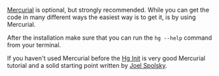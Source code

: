 [Mercurial](http://mercurial.selenic.com/) is optional, but strongly
recommended. While you can get the code in many different ways the easiest way
is to get it, is by using Mercurial.

After the installation make sure that you can run the `hg --help` command from
your terminal.

If you haven't used Mercurial before the [Hg Init](http://hginit.com/) is very
good Mercurial tutorial and a solid starting point written by
[Joel Spolsky](http://www.joelonsoftware.com/AboutMe.html).
